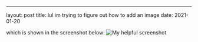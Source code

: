 ---
layout: post
title: lul im trying to figure out how to add an image
date: 2021-01-20

which is shown in the screenshot below:
![My helpful screenshot](/assets/_111434468_gettyimages-1143489763.jpg)
